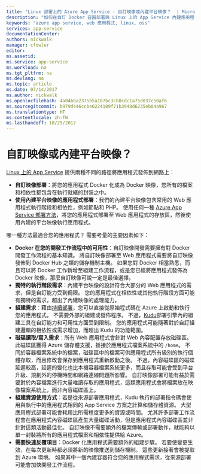 ```yaml
---
title: "Linux 部署上的 Azure App Service - 自訂映像或內建平台映像？  | Microsoft Docs"
description: "如何在自訂 Docker 容器部署與 Linux 上的 App Service 內建應用程式架構之間做出選擇"
keywords: "azure app service, web 應用程式, linux, oss"
services: app-service
documentationCenter: 
authors: nickwalk
manager: cfowler
editor: 
ms.assetid: 
ms.service: app-service
ms.workload: na
ms.tgt_pltfrm: na
ms.devlang: na
ms.topic: article
ms.date: 07/14/2017
ms.author: nickwalk
ms.openlocfilehash: 4a04bba2375b5a107bc3cb8cdc1a75d037c50af6
ms.sourcegitcommit: b979d446ccbe0224109f71b3948d6235eb04a967
ms.translationtype: HT
ms.contentlocale: zh-TW
ms.lasthandoff: 10/25/2017
---
```

# <a name="custom-image-or-built-in-platform-image"></a>自訂映像或內建平台映像？

[Linux 上的 App Service](app-service-linux-intro.md) 提供兩種不同的路徑將應用程式發佈到網路上：

- **自訂映像部署**：將您的應用程式 Docker 化成為 Docker 映像，您所有的檔案和相依性都包含在執行就緒的封裝之中。
- **使用內建平台映像的應用程式部署**：我們的內建平台映像包含常用的 Web 應用程式執行階段和相依性，例如節點和 PHP。 使用任何一種 [Azure App Service 部署方法](../app-service-deploy-local-git.md?toc=%2fazure%2fapp-service%2fcontainers%2ftoc.json)，將您的應用程式部署至 Web 應用程式的存放區，然後使用內建的平台映像執行應用程式。

哪一種方法最適合您的應用程式？ 需要考量的主要因素如下：

- **Docker 在您的開發工作流程中的可用性**：自訂映像開發需要擁有對 Docker 開發工作流程的基本知識。 將自訂映像部署至 Web 應用程式需要將自訂映像發佈到 Docker Hub 之類的儲存機制主機。 如果您對 Docker 相當熟悉，而且可以將 Docker 工作新增至組建工作流程，或是您已經將應用程式發佈為 Docker 映像，那麼自訂映像可說一定是最佳選擇。
- **獨特的執行階段需求**：內建平台映像的設計符合大部分的 Web 應用程式的需求，但是自訂能力受到侷限。 您的應用程式在相依性或其他執行階段方面可能有獨特的需求，超出了內建映像的處理能力。
- **組建需求**：藉由[持續部署](../app-service-continuous-deployment.md?toc=%2fazure%2fapp-service%2fcontainers%2ftoc.json)，您可以直接從原始程式碼在 Azure 上啟動和執行您的應用程式。 不需要外部的組建或發佈程序。 不過，[Kudu](https://github.com/projectkudu/kudu/wiki)部署引擎內的組建工具在自訂能力和可用性方面受到限制。 您的應用程式可能隨著對於自訂組建邏輯的相依性或需求增加，而超出 Kudu 的功能範圍。
- **磁碟讀取/寫入需求**：所有 Web 應用程式會針對 Web 內容配置存放磁碟區。 此磁碟區獲得 Azure 儲存體支援，掛接於應用程式檔案系統中的 `/home`。 不同於容器檔案系統中的檔案，磁碟區中的檔案可供應用程式所有級別的執行個體存取，而且修改會保存到應用程式重新啟動之後。 不過，內容磁碟區的磁碟延遲較高，延遲的變化也比本機容器檔案系統更多，而且存取可能會受到平台升級、規劃外的停機時間和網路連線問題所影響。 自訂映像部署可能有益於需要對於內容檔案進行大量唯讀存取的應用程式，這類應用程式會將檔案放在映像檔案系統上，而非內容磁碟區上。
- **組建資源使用方式**：若是從來源部署應用程式，Kudu 執行的部署指令碼會使用與執行中的應用程式相同的 App Service 方案之計算和儲存體資源。 大型應用程式部署可能會耗用比所需程度更多的資源或時間。 尤其許多部署工作流程會在應用程式內容磁碟區產生大量磁碟活動，但是應用程式內容磁碟區並非針對這類活動最佳化。 自訂映像不需要額外的檔案傳輸或部署動作，就能夠以單一封裝將所有的應用程式檔案和相依性提供給 Azure。
- **需要快速反覆項目**：Docker 化應用程式需要額外的組建步驟。 若要使變更生效，在每次更新時都必須將新的映像推送到儲存機制。 這些更新接著會被提取到 Azure 環境。 如果其中一個內建容器符合您的應用程式需求，從來源部署可能會加快開發工作流程。